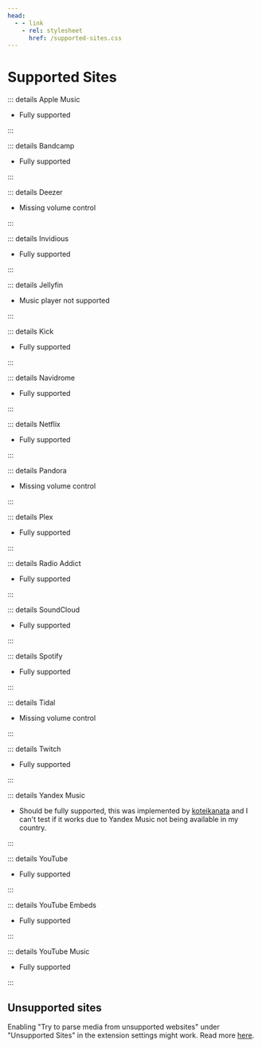```yaml
---
head:
  - - link
    - rel: stylesheet
      href: /supported-sites.css
---
```


# Supported Sites

<div class="supported-sites">

::: details Apple Music

- Fully supported

:::

::: details Bandcamp

- Fully supported

:::

::: details Deezer

- Missing volume control

:::

::: details Invidious

- Fully supported

:::

::: details Jellyfin

- Music player not supported

:::

::: details Kick

- Fully supported

:::

::: details Navidrome

- Fully supported

:::

::: details Netflix

- Fully supported

:::

::: details Pandora

- Missing volume control

:::

::: details Plex

- Fully supported

:::

::: details Radio Addict

- Fully supported

:::

::: details SoundCloud

- Fully supported

:::

::: details Spotify

- Fully supported

:::

::: details Tidal

- Missing volume control

:::

::: details Twitch

- Fully supported

:::

::: details Yandex Music

- Should be fully supported, this was implemented by [koteikanata](https://github.com/koteikanata) and I can't test if it works due to Yandex Music not being available in my country.

:::

::: details YouTube

- Fully supported

:::

::: details YouTube Embeds

- Fully supported

:::

::: details YouTube Music

- Fully supported

:::

</div>

## Unsupported sites

Enabling "Try to parse media from unsupported websites" under "Unsupported Sites" in the extension settings might work. Read more [here](/extension/settings#unsupported-sites).
